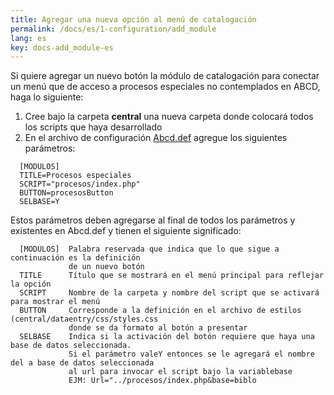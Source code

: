 ```yaml
---
title: Agregar una nueva opción al menú de catalogación
permalink: /docs/es/1-configuration/add_module
lang: es
key: docs-add_module-es
---
```


Si quiere agregar un nuevo botón la módulo de catalogación para conectar un menú que de acceso a procesos especiales no contemplados en ABCD, haga lo siguiente:

1. Cree bajo la carpeta **central** una nueva carpeta donde colocará todos los scripts que haya desarrollado
2. En el archivo de configuración [Abcd.def](http://abcdwiki.net/Abcd.def) agregue los siguientes parámetros:

```
  [MODULOS]
  TITLE=Procesos especiales
  SCRIPT="procesos/index.php"
  BUTTON=procesosButton
  SELBASE=Y

```

Estos parámetros deben agregarse al final de todos los parámetros y existentes en Abcd.def y tienen el siguiente significado:

```
  [MODULOS]  Palabra reservada que indica que lo que sigue a continuación es la definición
             de un nuevo botón
  TITLE      Título que se mostrará en el menú principal para reflejar la opción
  SCRIPT     Nombre de la carpeta y nombre del script que se activará para mostrar el menú
  BUTTON     Corresponde a la definición en el archivo de estilos (central/dataentry/css/styles.css
             donde se da formato al botón a presentar
  SELBASE    Indica si la activación del botón requiere que haya una base de datos seleccionada.
             Si el parámetro valeY entonces se le agregará el nombre del a base de datos seleccionada
             al url para invocar el script bajo la variablebase
             EJM: Url="../procesos/index.php&base=biblo
```
